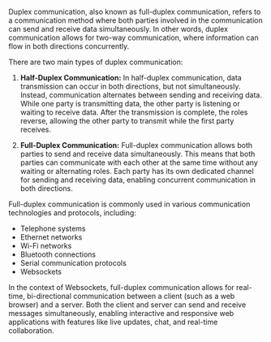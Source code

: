 Duplex communication, also known as full-duplex communication, refers to a communication method where both parties involved in the communication can send and receive data simultaneously. In other words, duplex communication allows for two-way communication, where information can flow in both directions concurrently.

There are two main types of duplex communication:

1. **Half-Duplex Communication:** In half-duplex communication, data transmission can occur in both directions, but not simultaneously. Instead, communication alternates between sending and receiving data. While one party is transmitting data, the other party is listening or waiting to receive data. After the transmission is complete, the roles reverse, allowing the other party to transmit while the first party receives.

2. **Full-Duplex Communication:** Full-duplex communication allows both parties to send and receive data simultaneously. This means that both parties can communicate with each other at the same time without any waiting or alternating roles. Each party has its own dedicated channel for sending and receiving data, enabling concurrent communication in both directions.

Full-duplex communication is commonly used in various communication technologies and protocols, including:

- Telephone systems
- Ethernet networks
- Wi-Fi networks
- Bluetooth connections
- Serial communication protocols
- Websockets

In the context of Websockets, full-duplex communication allows for real-time, bi-directional communication between a client (such as a web browser) and a server. Both the client and server can send and receive messages simultaneously, enabling interactive and responsive web applications with features like live updates, chat, and real-time collaboration.
